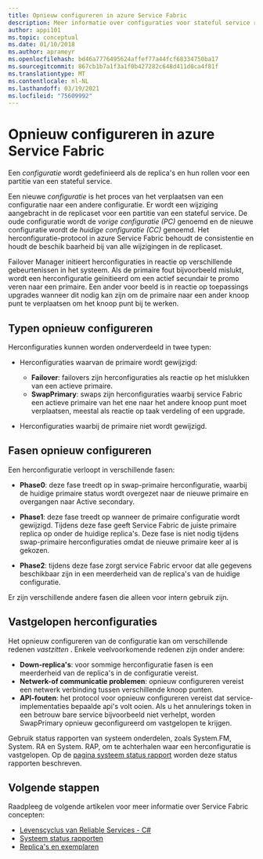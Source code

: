 ```yaml
---
title: Opnieuw configureren in azure Service Fabric
description: Meer informatie over configuraties voor stateful service replica's en het proces van herconfiguratie Service Fabric gebruikt om consistentie en beschik baarheid te behouden tijdens de wijziging.
author: appi101
ms.topic: conceptual
ms.date: 01/10/2018
ms.author: aprameyr
ms.openlocfilehash: bd46a7776495624affef77a44fcf68334750ba17
ms.sourcegitcommit: 867cb1b7a1f3a1f0b427282c648d411d0ca4f81f
ms.translationtype: MT
ms.contentlocale: nl-NL
ms.lasthandoff: 03/19/2021
ms.locfileid: "75609992"
---
```

# <a name="reconfiguration-in-azure-service-fabric"></a>Opnieuw configureren in azure Service Fabric
Een *configuratie* wordt gedefinieerd als de replica's en hun rollen voor een partitie van een stateful service.

Een nieuwe *configuratie* is het proces van het verplaatsen van een configuratie naar een andere configuratie. Er wordt een wijziging aangebracht in de replicaset voor een partitie van een stateful service. De oude configuratie wordt de *vorige configuratie (PC)* genoemd en de nieuwe configuratie wordt de *huidige configuratie (CC)* genoemd. Het herconfiguratie-protocol in azure Service Fabric behoudt de consistentie en houdt de beschik baarheid bij van alle wijzigingen in de replicaset.

Failover Manager initieert herconfiguraties in reactie op verschillende gebeurtenissen in het systeem. Als de primaire fout bijvoorbeeld mislukt, wordt een herconfiguratie geïnitieerd om een actief secundair te promo veren naar een primaire. Een ander voor beeld is in reactie op toepassings upgrades wanneer dit nodig kan zijn om de primaire naar een ander knoop punt te verplaatsen om het knoop punt bij te werken.

## <a name="reconfiguration-types"></a>Typen opnieuw configureren
Herconfiguraties kunnen worden onderverdeeld in twee typen:

- Herconfiguraties waarvan de primaire wordt gewijzigd:
    - **Failover**: failovers zijn herconfiguraties als reactie op het mislukken van een actieve primaire.
    - **SwapPrimary**: swaps zijn herconfiguraties waarbij service Fabric een actieve primaire van het ene naar het andere knoop punt moet verplaatsen, meestal als reactie op taak verdeling of een upgrade.

- Herconfiguraties waarbij de primaire niet wordt gewijzigd.

## <a name="reconfiguration-phases"></a>Fasen opnieuw configureren
Een herconfiguratie verloopt in verschillende fasen:

- **Phase0**: deze fase treedt op in swap-primaire herconfiguratie, waarbij de huidige primaire status wordt overgezet naar de nieuwe primaire en overgangen naar Active secondary.

- **Phase1**: deze fase treedt op wanneer de primaire configuratie wordt gewijzigd. Tijdens deze fase geeft Service Fabric de juiste primaire replica op onder de huidige replica's. Deze fase is niet nodig tijdens swap-primaire herconfiguraties omdat de nieuwe primaire keer al is gekozen. 

- **Phase2**: tijdens deze fase zorgt service Fabric ervoor dat alle gegevens beschikbaar zijn in een meerderheid van de replica's van de huidige configuratie.

Er zijn verschillende andere fasen die alleen voor intern gebruik zijn.

## <a name="stuck-reconfigurations"></a>Vastgelopen herconfiguraties
Het opnieuw configureren van de configuratie kan om verschillende redenen *vastzitten* . Enkele veelvoorkomende redenen zijn onder andere:

- **Down-replica's**: voor sommige herconfiguratie fasen is een meerderheid van de replica's in de configuratie vereist.
- **Netwerk-of communicatie problemen**: opnieuw configureren vereist een netwerk verbinding tussen verschillende knoop punten.
- **API-fouten**: het protocol voor opnieuw configureren vereist dat service-implementaties bepaalde api's volt ooien. Als u het annulerings token in een betrouw bare service bijvoorbeeld niet verhelpt, worden SwapPrimary opnieuw geconfigureerd om vastgelopen te krijgen.

Gebruik status rapporten van systeem onderdelen, zoals System.FM, System. RA en System. RAP, om te achterhalen waar een herconfiguratie is vastgelopen. Op de [pagina systeem status rapport](service-fabric-understand-and-troubleshoot-with-system-health-reports.md) worden deze status rapporten beschreven.

## <a name="next-steps"></a>Volgende stappen
Raadpleeg de volgende artikelen voor meer informatie over Service Fabric concepten:

- [Levenscyclus van Reliable Services - C#](service-fabric-reliable-services-lifecycle.md)
- [Systeem status rapporten](service-fabric-understand-and-troubleshoot-with-system-health-reports.md)
- [Replica's en exemplaren](service-fabric-concepts-replica-lifecycle.md)
